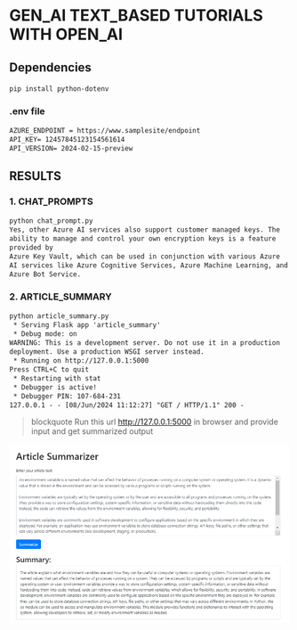 # GEN_AI TEXT_BASED TUTORIALS WITH OPEN_AI

## Dependencies
```console
pip install python-dotenv
```

### .env file
```
AZURE_ENDPOINT = https://www.samplesite/endpoint
API_KEY= 12457845123154561614
API_VERSION= 2024-02-15-preview
```

## RESULTS
### 1. CHAT_PROMPTS
```console
python chat_prompt.py
Yes, other Azure AI services also support customer managed keys. The ability to manage and control your own encryption keys is a feature provided by 
Azure Key Vault, which can be used in conjunction with various Azure AI services like Azure Cognitive Services, Azure Machine Learning, and Azure Bot Service.
```

### 2. ARTICLE_SUMMARY
```console
python article_summary.py
 * Serving Flask app 'article_summary'
 * Debug mode: on
WARNING: This is a development server. Do not use it in a production deployment. Use a production WSGI server instead.
 * Running on http://127.0.0.1:5000
Press CTRL+C to quit
 * Restarting with stat
 * Debugger is active!
 * Debugger PIN: 107-684-231
127.0.0.1 - - [08/Jun/2024 11:12:27] "GET / HTTP/1.1" 200 -
```
> blockquote
Run this url http://127.0.0.1:5000 in browser and provide input and get summarized output

![RESULT](output/image.png)

